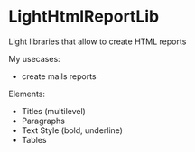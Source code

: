 # LightHtmlReportLib
Light libraries that allow to create HTML reports 

My usecases:

- create mails reports

Elements:
- Titles (multilevel)
- Paragraphs
- Text Style (bold, underline)
- Tables
